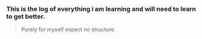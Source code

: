 ### This is the log of everything i am learning and will need to learn to get better.

> Purely for myself expect no structure.
